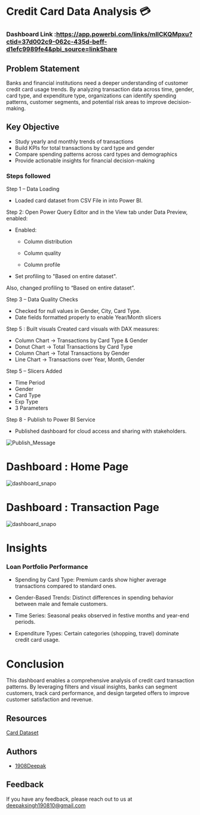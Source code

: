 # Credit Card Data Analysis 💳

### Dashboard Link :https://app.powerbi.com/links/mIlCKQMpxu?ctid=37d002c9-062c-435d-beff-d1efc9989fe4&pbi_source=linkShare

## Problem Statement
Banks and financial institutions need a deeper understanding of customer credit card usage trends. By analyzing transaction data across time, gender, card type, and expenditure type, organizations can identify spending patterns, customer segments, and potential risk areas to improve decision-making.

## Key Objective

- Study yearly and monthly trends of transactions
- Build KPIs for total transactions by card type and gender
- Compare spending patterns across card types and demographics
- Provide actionable insights for financial decision-making


### Steps followed 

Step 1 – Data Loading

- Loaded card dataset from CSV File in into Power BI.

Step 2: Open Power Query Editor and in the View tab under Data Preview, enabled:

- Enabled:

  - Column distribution

  - Column quality

  - Column profile

- Set profiling to "Based on entire dataset".

Also, changed profiling to “Based on entire dataset”.

Step 3 – Data Quality Checks

- Checked for null values in Gender, City, Card Type.
- Date fields formatted properly to enable Year/Month slicers


Step 5 : Built visuals
Created card visuals with DAX measures:
- Column Chart → Transactions by Card Type & Gender
- Donut Chart → Total Transactions by Card Type
- Column Chart → Total Transactions by Gender
- Line Chart → Transactions over Year, Month, Gender


Step 5 – Slicers Added

- Time Period
- Gender
- Card Type
- Exp Type
- 3 Parameters

Step 8 - Publish to Power BI Service 
- Published dashboard for cloud access and sharing with stakeholders.


![Publish_Message](https://github.com/user-attachments/assets/ade68bec-ee73-469d-b699-7379f9c3d123)

# Dashboard :   Home Page 

![dashboard_snapo](https://github.com/user-attachments/assets/5ae2de41-1dae-4fd7-b88d-348833db4f26)

# Dashboard :   Transaction Page 

![dashboard_snapo](https://github.com/user-attachments/assets/0032f6c8-056c-43db-85d0-86f500946789)

 
# Insights

### Loan Portfolio Performance

- Spending by Card Type: Premium cards show higher average transactions compared to standard ones.

- Gender-Based Trends: Distinct differences in spending behavior between male and female customers.

- Time Series: Seasonal peaks observed in festive months and year-end periods.

- Expenditure Types: Certain categories (shopping, travel) dominate credit card usage.



# Conclusion

This dashboard enables a comprehensive analysis of credit card transaction patterns. By leveraging filters and visual insights, banks can segment customers, track card performance, and design targeted offers to improve customer satisfaction and revenue.


## Resources

[Card Dataset](https://drive.google.com/drive/folders/1jwFjanv9RnoeDvyFbOs4EKKx8VEXmYvi?usp=drive_link)


## Authors

- [1908Deepak](https://github.com/1908Deepak)


## Feedback

If you have any feedback, please reach out to us at deepaksingh190810@gmail.com

